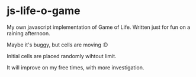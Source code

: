 js-life-o-game
==============

My own javascript implementation of Game of Life. Written just for fun on a raining afternoon.

Maybe it's buggy, but cells are moving :D

Initial cells are placed randomly wihtout limit. 

It will improve on my free times, with more investigation.
